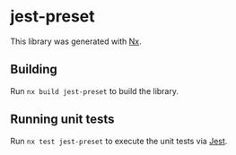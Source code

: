 # jest-preset

This library was generated with [Nx](https://nx.dev).

## Building

Run `nx build jest-preset` to build the library.

## Running unit tests

Run `nx test jest-preset` to execute the unit tests via [Jest](https://jestjs.io).

